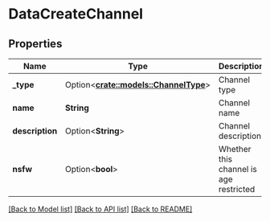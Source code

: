 # DataCreateChannel

## Properties

Name | Type | Description | Notes
------------ | ------------- | ------------- | -------------
**_type** | Option<[**crate::models::ChannelType**](ChannelType.md)> | Channel type | [optional]
**name** | **String** | Channel name | 
**description** | Option<**String**> | Channel description | [optional]
**nsfw** | Option<**bool**> | Whether this channel is age restricted | [optional]

[[Back to Model list]](../README.md#documentation-for-models) [[Back to API list]](../README.md#documentation-for-api-endpoints) [[Back to README]](../README.md)


